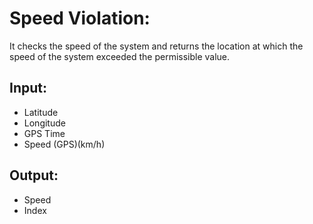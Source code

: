 # Speed Violation: 
It checks the speed of the system and returns the location at which the speed
of the system exceeded the permissible value.

 ## Input:
- Latitude
- Longitude
- GPS Time
- Speed (GPS)(km/h)

 ## Output:
- Speed
- Index

